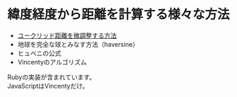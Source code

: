 # 緯度経度から距離を計算する様々な方法

- [ユークリッド距離を微調整する方法](http://ameblo.jp/nukopoint/entry-11426918282.html)
- 地球を完全な球とみなす方法（haversine）
- ヒュベニの公式
- Vincentyのアルゴリズム

Rubyの実装が含まれています。  
JavaScriptはVincentyだけ。  
